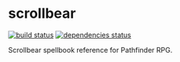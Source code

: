 # scrollbear

[![build status](https://travis-ci.com/owlbeardm/scrollbear.svg?branch=master)](https://travis-ci.com/owlbeardm/scrollbear)
[![dependencies status](https://david-dm.org/owlbeardm/scrollbear/status.svg)](https://david-dm.org/owlbeardm/scrollbear)


Scrollbear spellbook reference for Pathfinder RPG.
